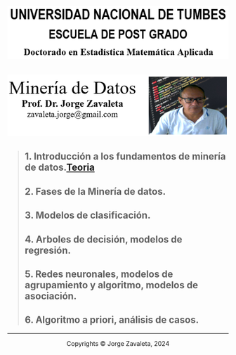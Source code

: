 ![](images/untumbes.png)
---
![](images/bio-zava.png)
---
> ## 1. Introducción a los fundamentos de minería de datos.[Teoria](clase_0.ipynb)
> ## 2. Fases de la Minería de datos.
> ## 3. Modelos de clasificación.
> ## 4. Arboles de decisión, modelos de regresión.
> ## 5. Redes neuronales, modelos de agrupamiento y algoritmo, modelos de asociación.
> ## 6. Algoritmo a priori, análisis de casos.

---
 <center> Copyrights &copy; Jorge Zavaleta, 2024 </center>
